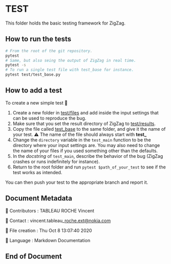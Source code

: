 # TEST

This folder holds the basic testing framework for ZigZag.

## How to run the tests

```bash
# From the root of the git repository.
pytest
# Same, but also seing the output of ZigZag in real time.
pytest -s
# To run a single test file with test_base for instance.
pytest test/test_base.py
```

## How to add a test

To create a new simple test :arrow_down_small:

1. Create a new folder in [test/files](test/files) and add inside the input settings that can be used to reproduce the bug.
2. Make sure that you set the result directory of ZigZag to [test/results](test/results).
3. Copy the file called [test\_base](test/test_base.py) to the same folder, and give it the name of your test. :warning: The name of the file should always start with __test\___
4. Change the `directory` variable in the `test_main` function to be the directory where your input settings are. You may also need to change the name of your files if you used something other than the defaults.
5. In the _docstring_ of `test_main`, describe the behavior of the bug (ZigZag crashes or runs indefinitely for instance).
6. Return to the root folder and run `pytest $path_of_your_test` to see if the test works as intended.

You can then push your test to the appropriate branch and report it.

## Document Metadata

:pencil: Contributors : TABLEAU ROCHE Vincent

:email: Contact : vincent.tableau\_roche.ext@nokia.com

:date: File creation : Thu Oct  8 13:07:40 2020

:page_facing_up: Language : Markdown Documentation

## End of Document
